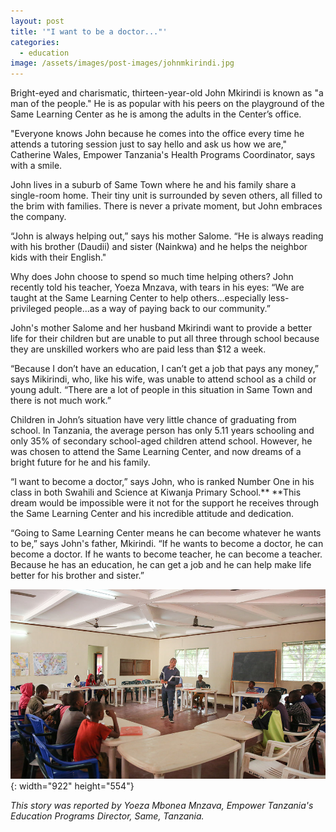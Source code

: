 ```yaml
---
layout: post
title: '"I want to be a doctor..."'
categories:
  - education
image: /assets/images/post-images/johnmkirindi.jpg
---
```


Bright-eyed and charismatic, thirteen-year-old John Mkirindi is known as "a man of the people." He is as popular with his peers on the playground of the Same Learning Center as he is among the adults in the Center’s office.

"Everyone knows John because he comes into the office every time he attends a tutoring session just to say hello and ask us how we are," Catherine Wales, Empower Tanzania's Health Programs Coordinator, says with a smile.

John lives in a suburb of Same Town where he and his family share a single-room home. Their tiny unit is surrounded by seven others, all filled to the brim with families. There is never a private moment, but John embraces the company.

“John is always helping out,” says his mother Salome. “He is always reading with his brother (Daudii) and sister (Nainkwa) and he helps the neighbor kids with their English."

Why does John choose to spend so much time helping others? John recently told his teacher, Yoeza Mnzava, with tears in his eyes: “We are taught at the Same Learning Center to help others...especially less-privileged people...as a way of paying back to our community.”&nbsp;

John's mother Salome and her husband Mkirindi want to provide a better life for their children but are unable to put all three through school because they are unskilled workers who are paid less than $12 a week.

“Because I don’t have an education, I can’t get a job that pays any money,” says Mikirindi, who, like his wife, was unable to attend school as a child or young adult. “There are a lot of people in this situation in Same Town and there is not much work.”

Children in John’s situation have very little chance of graduating from school. In Tanzania, the average person has only 5.11 years schooling and only 35% of secondary school-aged children attend school. However, he was chosen to attend the Same Learning Center, and now dreams of a bright future for he and his family.

“I want to become a doctor,” says John, who is ranked Number One in his class in both Swahili and Science at Kiwanja Primary School.**&nbsp;**This dream would be impossible were it not for the support he receives through the Same Learning Center and his incredible attitude and dedication.

“Going to Same Learning Center means he can become whatever he wants to be,” says John's father, Mkirindi. “If he wants to become a doctor, he can become a doctor. If he wants to become teacher, he can become a teacher. Because he has an education, he can get a job and he can help make life better for his brother and sister.”

![](/uploads/learningcenter.jpg){: width="922" height="554"}

*This story was reported by Yoeza Mbonea Mnzava, Empower Tanzania's Education Programs Director, Same, Tanzania.*